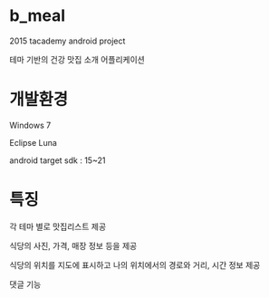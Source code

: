 # b_meal
  2015 tacademy android project
  
  테마 기반의 건강 맛집 소개 어플리케이션

# 개발환경
  Windows 7
  
  Eclipse Luna
  
  android target sdk : 15~21
  
# 특징  
  각 테마 별로 맛집리스트 제공
  
  식당의 사진, 가격, 매장 정보 등을 제공
  
  식당의 위치를 지도에 표시하고 나의 위치에서의 경로와 거리, 시간 정보 제공

  댓글 기능  
  
